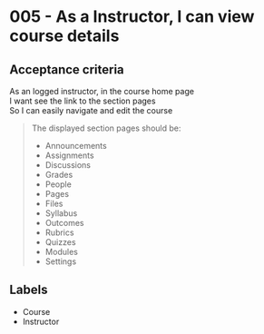 # 005 - As a Instructor, I can view course details

## Acceptance criteria

As an logged instructor, in the course home page \
I want see the link to the section pages \
So I can easily navigate and edit the course

> The displayed section pages should be:
>
> - Announcements
> - Assignments
> - Discussions
> - Grades
> - People
> - Pages
> - Files
> - Syllabus
> - Outcomes
> - Rubrics
> - Quizzes
> - Modules
> - Settings

## Labels

- Course
- Instructor
